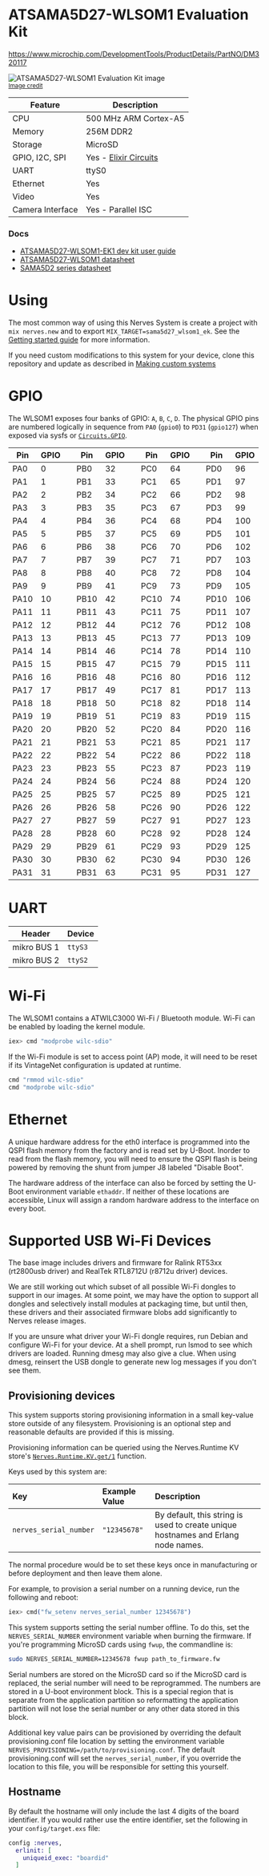 # ATSAMA5D27-WLSOM1 Evaluation Kit

https://www.microchip.com/DevelopmentTools/ProductDetails/PartNO/DM320117

![ATSAMA5D27-WLSOM1 Evaluation Kit image](assets/images/ATSAMA5D27-WLSOM1.jpg)
<br><sup>[Image credit](https://www.microchip.com/_ImagedCopy/191126-MPU-PHOTO-ATSAMA5D27-WLSOM1-EK1%20Evaluation%20Kit-Angle-5x7.jpg)</sup>

| Feature              | Description                     |
| -------------------- | ------------------------------- |
| CPU                  | 500 MHz ARM Cortex-A5           |
| Memory               | 256M DDR2                       |
| Storage              | MicroSD                         |
| GPIO, I2C, SPI       | Yes - [Elixir Circuits](https://github.com/elixir-circuits) |
| UART                 | ttyS0                           |
| Ethernet             | Yes                             |
| Video                | Yes                             |
| Camera Interface     | Yes - Parallel ISC              |

### Docs

- [ATSAMA5D27-WLSOM1-EK1 dev kit user guide](https://ww1.microchip.com/downloads/en/DeviceDoc/SAMA5D2-Wireless-SOM1-Kit-User's-Guide-50002931d.pdf)
- [ATSAMA5D27-WLSOM1 datasheet](http://ww1.microchip.com/downloads/en/DeviceDoc/ATSAMA5D27-WLSOM1-Datasheet-60001590b.pdf)
- [SAMA5D2 series datasheet](https://ww1.microchip.com/downloads/en/DeviceDoc/DS60001476B.pdf)

# Using

The most common way of using this Nerves System is create a project with `mix
nerves.new` and to export `MIX_TARGET=sama5d27_wlsom1_ek`. See the [Getting started
guide](https://hexdocs.pm/nerves/getting-started.html#creating-a-new-nerves-app)
for more information.

If you need custom modifications to this system for your device, clone this
repository and update as described in [Making custom
systems](https://hexdocs.pm/nerves/systems.html#customizing-your-own-nerves-system)

# GPIO

The WLSOM1 exposes four banks of GPIO: `A`, `B`, `C`, `D`. The physical GPIO
pins are numbered logically in sequence from `PA0` (`gpio0`) to
`PD31` (`gpio127`) when exposed via sysfs or [`Circuits.GPIO`](https://hex.pm/packages/circuits_gpio).

|  Pin  |  GPIO  |   |  Pin  |  GPIO  |   |  Pin  |  GPIO  |   |  Pin  |  GPIO  |
|  ---  |  ----  | - |  ---  |  ----  | - |  ---  |  ----  | - |  ---  |  ----  |
|  PA0  |  0  | |  PB0  |  32  | |  PC0  |  64  | |  PD0  |  96  |
|  PA1  |  1  | |  PB1  |  33  | |  PC1  |  65  | |  PD1  |  97  |
|  PA2  |  2  | |  PB2  |  34  | |  PC2  |  66  | |  PD2  |  98  |
|  PA3  |  3  | |  PB3  |  35  | |  PC3  |  67  | |  PD3  |  99  |
|  PA4  |  4  | |  PB4  |  36  | |  PC4  |  68  | |  PD4  |  100  |
|  PA5  |  5  | |  PB5  |  37  | |  PC5  |  69  | |  PD5  |  101  |
|  PA6  |  6  | |  PB6  |  38  | |  PC6  |  70  | |  PD6  |  102  |
|  PA7  |  7  | |  PB7  |  39  | |  PC7  |  71  | |  PD7  |  103  |
|  PA8  |  8  | |  PB8  |  40  | |  PC8  |  72  | |  PD8  |  104  |
|  PA9  |  9  | |  PB9  |  41  | |  PC9  |  73  | |  PD9  |  105  |
|  PA10  |  10  | |  PB10  |  42  | |  PC10  |  74  | |  PD10  |  106  |
|  PA11  |  11  | |  PB11  |  43  | |  PC11  |  75  | |  PD11  |  107  |
|  PA12  |  12  | |  PB12  |  44  | |  PC12  |  76  | |  PD12  |  108  |
|  PA13  |  13  | |  PB13  |  45  | |  PC13  |  77  | |  PD13  |  109  |
|  PA14  |  14  | |  PB14  |  46  | |  PC14  |  78  | |  PD14  |  110  |
|  PA15  |  15  | |  PB15  |  47  | |  PC15  |  79  | |  PD15  |  111  |
|  PA16  |  16  | |  PB16  |  48  | |  PC16  |  80  | |  PD16  |  112  |
|  PA17  |  17  | |  PB17  |  49  | |  PC17  |  81  | |  PD17  |  113  |
|  PA18  |  18  | |  PB18  |  50  | |  PC18  |  82  | |  PD18  |  114  |
|  PA19  |  19  | |  PB19  |  51  | |  PC19  |  83  | |  PD19  |  115  |
|  PA20  |  20  | |  PB20  |  52  | |  PC20  |  84  | |  PD20  |  116  |
|  PA21  |  21  | |  PB21  |  53  | |  PC21  |  85  | |  PD21  |  117  |
|  PA22  |  22  | |  PB22  |  54  | |  PC22  |  86  | |  PD22  |  118  |
|  PA23  |  23  | |  PB23  |  55  | |  PC23  |  87  | |  PD23  |  119  |
|  PA24  |  24  | |  PB24  |  56  | |  PC24  |  88  | |  PD24  |  120  |
|  PA25  |  25  | |  PB25  |  57  | |  PC25  |  89  | |  PD25  |  121  |
|  PA26  |  26  | |  PB26  |  58  | |  PC26  |  90  | |  PD26  |  122  |
|  PA27  |  27  | |  PB27  |  59  | |  PC27  |  91  | |  PD27  |  123  |
|  PA28  |  28  | |  PB28  |  60  | |  PC28  |  92  | |  PD28  |  124  |
|  PA29  |  29  | |  PB29  |  61  | |  PC29  |  93  | |  PD29  |  125  |
|  PA30  |  30  | |  PB30  |  62  | |  PC30  |  94  | |  PD30  |  126  |
|  PA31  |  31  | |  PB31  |  63  | |  PC31  |  95  | |  PD31  |  127  |

# UART

|  Header  |  Device  |
|  ------  |  ------  |
|  mikro BUS 1  |  `ttyS3`  |
|  mikro BUS 2  |  `ttyS2`  |

# Wi-Fi

The WLSOM1 contains a ATWILC3000 Wi-Fi / Bluetooth module. Wi-Fi can be enabled
by loading the kernel module.

```elixir
iex> cmd "modprobe wilc-sdio"
```

If the Wi-Fi module is set to access point (AP) mode, it will need to be reset
if its VintageNet configuration is updated at runtime.

```elixir
cmd "rmmod wilc-sdio"
cmd "modprobe wilc-sdio"
```

# Ethernet

A unique hardware address for the eth0 interface is programmed into the QSPI
flash memory from the factory and is read set by U-Boot. Inorder to read from
the flash memory, you will need to ensure the QSPI flash is being powered by
removing the shunt from jumper J8 labeled "Disable Boot".

The hardware address of the interface can also be forced by setting the U-Boot
environment variable `ethaddr`. If neither of these locations are accessible,
Linux will assign a random hardware address to the interface on every boot.

# Supported USB Wi-Fi Devices

The base image includes drivers and firmware for Ralink RT53xx (rt2800usb
driver) and RealTek RTL8712U (r8712u driver) devices.

We are still working out which subset of all possible Wi-Fi dongles to support
in our images. At some point, we may have the option to support all dongles and
selectively install modules at packaging time, but until then, these drivers and
their associated firmware blobs add significantly to Nerves release images.

If you are unsure what driver your Wi-Fi dongle requires, run Debian and
configure Wi-Fi for your device. At a shell prompt, run lsmod to see which
drivers are loaded. Running dmesg may also give a clue. When using dmesg,
reinsert the USB dongle to generate new log messages if you don't see them.

## Provisioning devices

This system supports storing provisioning information in a small key-value store
outside of any filesystem. Provisioning is an optional step and reasonable
defaults are provided if this is missing.

Provisioning information can be queried using the Nerves.Runtime KV store's
[`Nerves.Runtime.KV.get/1`](https://hexdocs.pm/nerves_runtime/Nerves.Runtime.KV.html#get/1)
function.

Keys used by this system are:

Key                    | Example Value     | Description
:--------------------- | :---------------- | :----------
`nerves_serial_number` | `"12345678"`      | By default, this string is used to create unique hostnames and Erlang node names.

The normal procedure would be to set these keys once in manufacturing or before
deployment and then leave them alone.

For example, to provision a serial number on a running device, run the following
and reboot:

```elixir
iex> cmd("fw_setenv nerves_serial_number 12345678")
```

This system supports setting the serial number offline. To do this, set the
`NERVES_SERIAL_NUMBER` environment variable when burning the firmware. If you're
programming MicroSD cards using `fwup`, the commandline is:

```sh
sudo NERVES_SERIAL_NUMBER=12345678 fwup path_to_firmware.fw
```

Serial numbers are stored on the MicroSD card so if the MicroSD card is
replaced, the serial number will need to be reprogrammed. The numbers are stored
in a U-boot environment block. This is a special region that is separate from
the application partition so reformatting the application partition will not
lose the serial number or any other data stored in this block.

Additional key value pairs can be provisioned by overriding the default provisioning.conf
file location by setting the environment variable
`NERVES_PROVISIONING=/path/to/provisioning.conf`. The default provisioning.conf
will set the `nerves_serial_number`, if you override the location to this file,
you will be responsible for setting this yourself.

## Hostname

By default the hostname will only include the last 4 digits of the board
identifier. If you would rather use the entire identifier, set the following
in your `config/target.exs` file:

```elixir
config :nerves,
  erlinit: [
    uniqueid_exec: "boardid"
  ]
```
